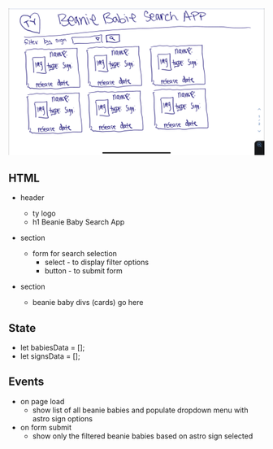 !['wireframe for beanie baby search app](./assets/wireframe.jpeg)

## HTML

-   header

    -   ty logo
    -   h1 Beanie Baby Search App

-   section
    -   form for search selection
        -   select - to display filter options
        -   button - to submit form
-   section
    -   beanie baby divs (cards) go here

## State

-   let babiesData = [];
-   let signsData = [];

## Events

-   on page load
    -   show list of all beanie babies and populate dropdown menu with astro sign options
-   on form submit
    -   show only the filtered beanie babies based on astro sign selected
